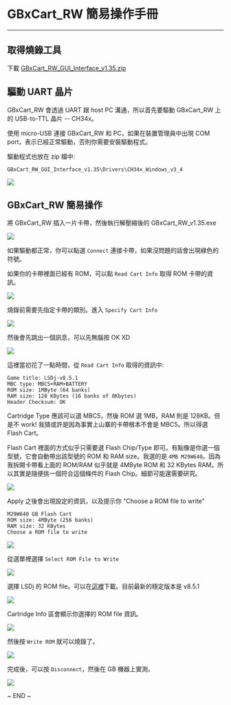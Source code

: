 # GBxCart_RW 簡易操作手冊

----

## 取得燒錄工具

下載 [GBxCart_RW_GUI_Interface_v1.35.zip](https://shop.insidegadgets.com/wp-content/uploads/2018/05/GBxCart_RW_GUI_Interface_v1.35.zip)


## 驅動 UART 晶片

GBxCart_RW 會透過 UART 跟 host PC 溝通，所以首先要驅動 GBxCart_RW 上的 USB-to-TTL 晶片 -- CH34x。

使用 micro-USB 連接 GBxCart_RW 和 PC，如果在裝置管理員中出現 COM port，表示已經正常驅動，否則你需要安裝驅動程式。

驅動程式也放在 zip 檔中:

	GBxCart_RW_GUI_Interface_v1.35\Drivers\CH34x_Windows_v3_4

![](images/GBxCart_RW_00.png)


## GBxCart_RW 簡易操作

將 GBxCart_RW 插入一片卡帶，然後執行解壓縮後的 GBxCart_RW_v1.35.exe

![](images/GBxCart_RW_01.png)

如果驅動都正常，你可以點選 `Connect` 連接卡帶，如果沒問題的話會出現綠色的符號。

如果你的卡帶裡面已經有 ROM，可以點 `Read Cart Info` 取得 ROM 卡帶的資訊。

![](images/GBxCart_RW_02.png)

燒錄前需要先指定卡帶的類別。進入 `Specify Cart Info`

![](images/GBxCart_RW_03.png)

然後會先跳出一個訊息，可以先無腦按 OK XD

![](images/GBxCart_RW_04.png)


這裡當初花了一點時間，從 `Read Cart Info` 取得的資訊中:

	Game title: LSDj-v8.5.1
	MBC type: MBC5+RAM+BATTERY
	ROM size: 1MByte (64 banks)
	RAM size: 128 KBytes (16 banks of 8Kbytes)
	Header Checksum: OK

Cartridge Type 應該可以選 MBC5，然後 ROM 選 1MB，RAM 則是 128KB。但是不 work! 我猜或許是因為事實上山寨的卡帶根本不會是 MBC5。所以得選 Flash Cart。

Flash Cart 裡面的方式似乎只需要選 Flash Chip/Type 即可。有點像是你選一個型號，它會自動帶出該型號的 ROM 和 RAM size。我選的是 `4MB M29W640`。因為我拆開卡帶看上面的 ROM/RAM 似乎就是 4MByte ROM 和 32 KBytes RAM。所以其實是隨便挑一個符合這個條件的 Flash Chip。細節可能還需要研究。 

![](images/GBxCart_RW_05.png)


Apply 之後會出現設定的資訊，以及提示你 "Choose a ROM file to write"

	M29W640 GB Flash Cart
	ROM size: 4MByte (256 banks)
	RAM size: 32 KBytes
	Choose a ROM file to write

![](images/GBxCart_RW_06.png)


從選單裡選擇 `Select ROM File to Write`

![](images/GBxCart_RW_07.png)

選擇 LSDj 的 ROM file。可以在[這裡](https://www.littlesounddj.com/lsd/latest/rom_images/stable/)下載。目前最新的穩定版本是 v8.5.1

![](images/GBxCart_RW_08.png)

Cartridge Info 區會顯示你選擇的 ROM file 資訊。

![](images/GBxCart_RW_09.png)

然後按 `Write ROM` 就可以燒錄了。

![](images/GBxCart_RW_10.png)

完成後，可以按 `Disconnect`，然後在 GB 機器上實測。

![](images/GBxCart_RW_11.png)

~ END ~